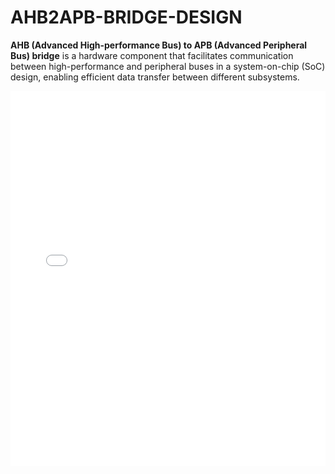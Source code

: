 # AHB2APB-BRIDGE-DESIGN
<b>AHB (Advanced High-performance Bus) to APB (Advanced Peripheral Bus) bridge</b> is a hardware component that facilitates communication between high-performance and peripheral buses in a system-on-chip (SoC) design, enabling efficient data transfer between different subsystems.

<b><embed src="AHB2APB BRIDGE DESIGN.pdf" type="application/pdf" width="100%" height="600px" /></b>
